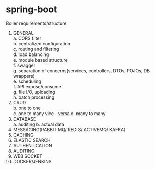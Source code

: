 # spring-boot

Boiler requirements/structure
   1. GENERAL		
        a. CORS filter	
        b. centralized configuration	
        c. routing and filtering	
        d. load balancing	
        e. module based structure 	
        f. swagger	
        g. separation of concerns(services, controllers, DTOs, POJOs, DB wrappers)	
        e. scheduling	
        f. API expose/consume	
        g. file I/O, uploading	
        h. batch processing	
2. CRUD		
        b. one to one	
        c. one to many vice - versa	
        d. many to many	
3. DATABASE		
        a. auditing	
        b. actual data	
4. MESSAGING(RABBIT MQ/ REDIS/ ACTIVEMQ/ KAFKA)		
5. CACHING		
6. ELASTIC SEARCH		
7. AUTHENTICATION		
8. AUDITING		
9. WEB SOCKET		
10. DOCKER/JENKINS		

